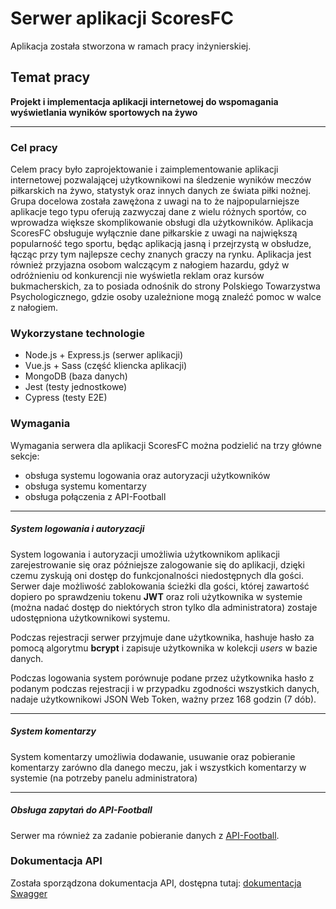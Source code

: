 # Serwer aplikacji ScoresFC

Aplikacja została stworzona w ramach pracy inżynierskiej.

## Temat pracy

**Projekt i implementacja aplikacji internetowej do wspomagania wyświetlania wyników sportowych na żywo**

---

### Cel pracy

Celem pracy było zaprojektowanie i zaimplementowanie aplikacji internetowej pozwalającej użytkownikowi na śledzenie wyników meczów piłkarskich na żywo, statystyk oraz innych danych ze świata piłki nożnej. Grupa docelowa została zawężona z uwagi na to że najpopularniejsze aplikacje tego typu oferują zazwyczaj dane z wielu różnych sportów, co wprowadza większe skomplikowanie obsługi dla użytkowników. Aplikacja ScoresFC obsługuje wyłącznie dane piłkarskie z uwagi na największą popularność tego sportu, będąc aplikacją jasną i przejrzystą w obsłudze, łącząc przy tym najlepsze cechy znanych graczy na rynku. Aplikacja jest również przyjazna osobom walczącym z nałogiem hazardu, gdyż w odróżnieniu od konkurencji nie wyświetla reklam oraz kursów bukmacherskich, za to posiada odnośnik do strony Polskiego Towarzystwa Psychologicznego, gdzie osoby uzależnione mogą znaleźć pomoc w walce z nałogiem.

### Wykorzystane technologie

- Node.js + Express.js (serwer aplikacji)
- Vue.js + Sass (część kliencka aplikacji)
- MongoDB (baza danych)
- Jest (testy jednostkowe)
- Cypress (testy E2E)

### Wymagania

Wymagania serwera dla aplikacji ScoresFC można podzielić na trzy główne sekcje:

- obsługa systemu logowania oraz autoryzacji użytkowników
- obsługa systemu komentarzy
- obsługa połączenia z API-Football

---

##### System logowania i autoryzacji

System logowania i autoryzacji umożliwia użytkownikom aplikacji zarejestrowanie się oraz późniejsze zalogowanie się do aplikacji, dzięki czemu zyskują oni dostęp do funkcjonalności niedostępnych dla gości. Serwer daje możliwość zablokowania ścieżki dla gości, której zawartość dopiero po sprawdzeniu tokenu **JWT** oraz roli użytkownika w systemie (można nadać dostęp do niektórych stron tylko dla administratora) zostaje udostępniona użytkownikowi systemu.

Podczas rejestracji serwer przyjmuje dane użytkownika, hashuje hasło za pomocą algorytmu **bcrypt** i zapisuje użytkownika w kolekcji _users_ w bazie danych.

Podczas logowania system porównuje podane przez użytkownika hasło z podanym podczas rejestracji i w przypadku zgodności wszystkich danych, nadaje użytkownikowi JSON Web Token, ważny przez 168 godzin (7 dób).

---

##### System komentarzy

System komentarzy umożliwia dodawanie, usuwanie oraz pobieranie komentarzy zarówno dla danego meczu, jak i wszystkich komentarzy w systemie (na potrzeby panelu administratora)

---

##### Obsługa zapytań do API-Football

Serwer ma również za zadanie pobieranie danych z [API-Football](https://www.api-football.com/).

### Dokumentacja API

Została sporządzona dokumentacja API, dostępna tutaj: [dokumentacja Swagger](https://app.swaggerhub.com/apis-docs/WojciechSutkowski/ScoresFC/1.0.0)
